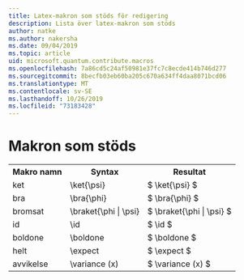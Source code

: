 ```yaml
---
title: Latex-makron som stöds för redigering
description: Lista över latex-makron som stöds
author: natke
ms.author: nakersha
ms.date: 09/04/2019
ms.topic: article
uid: microsoft.quantum.contribute.macros
ms.openlocfilehash: 7a86cd5c24af50981e37fc7c8ecde414b746d277
ms.sourcegitcommit: 8becfb03eb60ba205c670a634ff4daa8071bcd06
ms.translationtype: MT
ms.contentlocale: sv-SE
ms.lasthandoff: 10/26/2019
ms.locfileid: "73183428"
---
```

# <a name="supported-macros"></a>Makron som stöds

<table>
<tr><th>Makro namn</th><th>Syntax</th><th>Resultat</th></tr>
<tr><td>ket</td><td>\ket{\psi}</td><td>$ \ket{\psi} $</td></tr>
<tr><td>bra</td><td>\bra{\phi}</td><td>$ \bra{\phi} $</td></tr>
<tr><td>bromsat</td><td>\braket{\phi | \psi}</td><td>$ \braket{\phi | \psi} $</td></tr>
<tr><td>id</td><td>\id</td><td>$ \id $</td></tr>
<tr><td>boldone</td><td>\boldone</td><td>$ \boldone $</td></tr>
<tr><td>helt</td><td>\expect</td><td>$ \expect $</td></tr>
<tr><td>avvikelse</td><td>\variance (x)</td><td>$ \variance (x) $</td></tr>
</table>